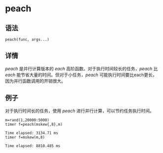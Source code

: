 # peach

## 语法

`peach(func, args...)`

## 详情

*peach* 是并行计算版本的 *each* 高阶函数。对于执行时间较长的任务，*peach* 比
*each* 能节省大量的时间。但对于小任务，*peach* 可能执行时间要比each更长，因为并行函数调用的开销很大。

## 例子

对于执行时间长的任务，使用 *peach* 进行并行计算，可以节约任务执行时间。

```
m=rand(1,20000:5000)
timer f=peach(mskew{,8},m)

Time elapsed: 3134.71 ms
timer f=mskew(m,8)

Time elapsed: 8810.485 ms
```


